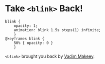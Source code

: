 # Take `<blink>` Back!

	blink {
		opacity: 1;
		animation: blink 1.5s steps(1) infinite;
		}
	@keyframes blink {
		50% { opacity: 0 }
		}

`<blink>` brought you back by [Vadim Makeev](https://github.com/pepelsbey).
